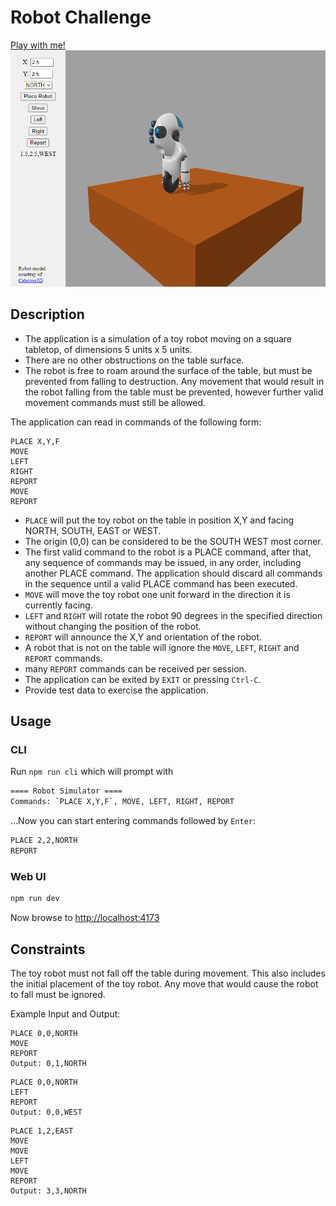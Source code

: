 # Robot Challenge

[Play with me!](https://nalbion.github.io/certsy-robot)
[![Robot Simulator UI](src/__image_snapshots__/ui-test.png?raw=true)](https://nalbion.github.io/certsy-robot)

## Description

- The application is a simulation of a toy robot moving on a square tabletop, of dimensions 5 units x 5 units.
- There are no other obstructions on the table surface.
- The robot is free to roam around the surface of the table, but must be prevented from falling to destruction. Any movement that would result in the robot falling from the table must be prevented, however further valid movement commands must still be allowed.

The application can read in commands of the following form:

```plain
PLACE X,Y,F
MOVE
LEFT
RIGHT
REPORT
MOVE
REPORT
```

- `PLACE` will put the toy robot on the table in position X,Y and facing NORTH, SOUTH, EAST or WEST.
- The origin (0,0) can be considered to be the SOUTH WEST most corner.
- The first valid command to the robot is a PLACE command, after that, any sequence of commands may be issued, in any order, including another PLACE command. The application should discard all commands in the sequence until a valid PLACE command has been executed.
- `MOVE` will move the toy robot one unit forward in the direction it is currently facing.
- `LEFT` and `RIGHT` will rotate the robot 90 degrees in the specified direction without changing the position of the robot.
- `REPORT` will announce the X,Y and orientation of the robot.
- A robot that is not on the table will ignore the `MOVE`, `LEFT`, `RIGHT` and `REPORT` commands.
- many `REPORT` commands can be received per session.
- The application can be exited by `EXIT` or pressing `Ctrl-C`.
- Provide test data to exercise the application.

## Usage

### CLI

Run `npm run cli` which will prompt with

```bash
==== Robot Simulator ====
Commands: `PLACE X,Y,F`, MOVE, LEFT, RIGHT, REPORT
```

...Now you can start entering commands followed by `Enter`:

```bash
PLACE 2,2,NORTH
REPORT
```

### Web UI

```bash
npm run dev
```

Now browse to [http://localhost:4173](http://localhost:4173)

## Constraints

The toy robot must not fall off the table during movement. This also includes the initial placement of the toy robot.
Any move that would cause the robot to fall must be ignored.

Example Input and Output:

```plain
PLACE 0,0,NORTH
MOVE
REPORT
Output: 0,1,NORTH
```

```plain
PLACE 0,0,NORTH
LEFT
REPORT
Output: 0,0,WEST
```

```plain
PLACE 1,2,EAST
MOVE
MOVE
LEFT
MOVE
REPORT
Output: 3,3,NORTH
```
